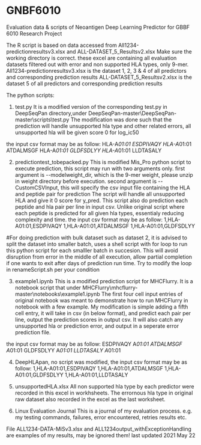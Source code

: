 # GNBF6010
Evaluation data &amp; scripts of Neoantigen Deep Learning Predictor for GBBF 6010 Research Project

The R script is based on data accessed from All1234-predictionresultsv3.xlsx and ALL-DATASET_5_Resultsv2.xlsx
Make sure the working directory is correct. these excel are containing all evaluation datasets filtered out with error and non supported HLA types, only 9-mer.
All1234-predictionresultsv3.xlsx is the dataset 1, 2, 3 & 4 of all predictors and corresponding prediction results
ALL-DATASET_5_Resultsv2.xlsx is the dataset 5 of all predictors and corresponding prediction results

The python scripts:
1) test.py 
It is a modified version of the corresponding test.py in DeepSeqPan directory,under DeepSeqPan-master\DeepSeqPan-master\scripts\test.py
The modification was done such that the prediction will handle unsupported hla type and other related errors, all unsupported hla will be given score 0 for log_ic50

the input csv format may be as follow:
HLA-A*01:01 ESDPIVAQY
HLA-A*01:01 ATDALMSGF
HLA-A*01:01 GLDFSDLYY
HLA-A*01:01 LLDTASALY

2) predictiontest_tobepacked.py
This is modified Mis_Pro python script to execute prediction, this script may run with two arguments only.
first argument is --modelweight_dir, which is the 9-mer weight, please unzip in weight directory before execution.
second argument is --CustomCSVInput, this will specify the csv input file containing the HLA and peptide pair for prediction
The script will handle all unsupported HLA and give it 0 score for y_pred.
This script also do prediction each peptide and hla pair per line in input csv. Unlike original script where each peptide is predicted for all given hla types, essentialy reducing complexity and time.
the input csv format may be as follow:
1,HLA-A01:01,ESDPIVAQY
1,HLA-A01:01,ATDALMSGF
1,HLA-A01:01,GLDFSDLYY

#For doing prediction with bulk dataset such as dataset 2, it is advised to split the dataset into smaller batch, uses a shell script with for loop to run this python script for each smalller batch in succesion. This will avoid disruption from error in the middle of all execution, allow partial completion if one wants to exit after days of prediction run time. Try to modify the loop in renameScript.sh per your condition


3) example1.ipynb 
This is a modified prediction script for MHCFlurry. It is a notebook script that under MHCFlurry\mhcflurry-master\notebooks\example1.ipynb 
The first four cell input entries of original notebook was meant to demonstrate how to run MHCFlurry in notebook with a few example.
My modification is simple adding a fifth cell entry, it will take in csv (in below format), and predict each pair per line, output the prediction scores in output csv. It will also catch any unsupported hla or prediction error, and output in a seperate error prediction file.

the input csv format may be as follow:
ESDPIVAQY A*01:01
ATDALMSGF A*01:01
GLDFSDLYY A*01:01
LLDTASALY A*01:01

4) DeepHLApan, no script was modified, the input csv format may be as follow:
1,HLA-A01:01,ESDPIVAQY
1,HLA-A01:01,ATDALMSGF
1,HLA-A01:01,GLDFSDLYY
1,HLA-A01:01,LLDTASALY


5) unsupportedHLA.xlsx
All non supported hla type by each predictor were recorded in this excel in workhsheets.
The errornous hla type in original raw dataset also recorded in the excel as the last worksheet.

6) Linux Evaluation Journal
This is a journal of my evaluation process. e.g. my testing commands, failures, error encountered, retries results etc.

File ALL1234-DATA-MiSv3.xlsx and ALL1234output_withExceptionHandling are examples of my results, may be ignored them! 
last updated 2021 May 22





